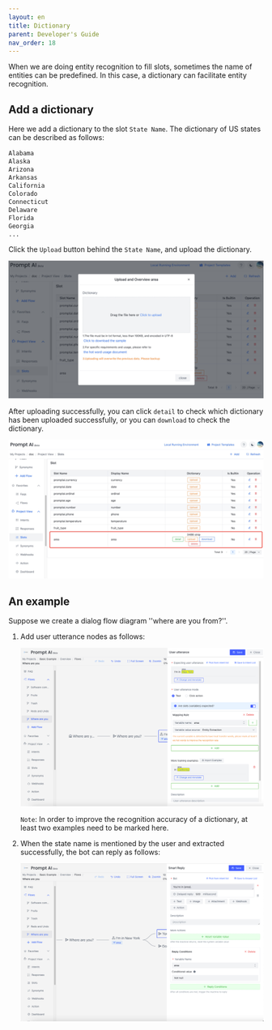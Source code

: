 ```yaml
---
layout: en
title: Dictionary
parent: Developer's Guide
nav_order: 18
---
```

When we are doing entity recognition to fill slots, sometimes the name of entities can be predefined. In this case, a dictionary can facilitate entity recognition. 

## Add a dictionary
Here we add a dictionary to the slot `State Name`. The dictionary of US states can be described as follows:

```text
Alabama
Alaska
Arizona
Arkansas
California
Colorado
Connecticut
Delaware
Florida
Georgia
...
```
Click the `Upload` button behind the `State Name`, and upload the dictionary.

![slot_upload_dictionary.jpg](/assets/images/tutorial/slot_upload_dictionary.jpg)

After uploading successfully, you can click `detail` to check which dictionary has been uploaded successfully, or you can `download` to check the dictionary.

![slot_upload_dictionary_success.jpg](/assets/images/tutorial/slot_upload_dictionary_success.jpg)

## An example
Suppose we create a dialog flow diagram ''where are you from?''.

1. Add user utterance nodes as follows:
   
   ![dict-04](/assets/images/tutorial/dict/dict-04.png)
   
   `Note`: In order to improve the recognition accuracy of a dictionary, at least two examples need to be marked here.
2. When the state name is mentioned by the user and extracted successfully, the bot can reply as follows:
   
   ![dict-05](/assets/images/tutorial/dict/dict-05.png)


